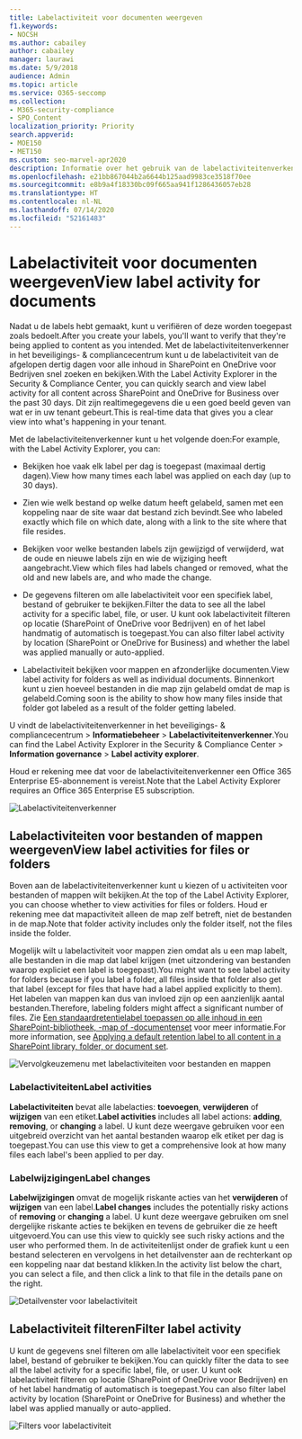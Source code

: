 ```yaml
---
title: Labelactiviteit voor documenten weergeven
f1.keywords:
- NOCSH
ms.author: cabailey
author: cabailey
manager: laurawi
ms.date: 5/9/2018
audience: Admin
ms.topic: article
ms.service: O365-seccomp
ms.collection:
- M365-security-compliance
- SPO_Content
localization_priority: Priority
search.appverid:
- MOE150
- MET150
ms.custom: seo-marvel-apr2020
description: Informatie over het gebruik van de labelactiviteitenverkenner in het Microsoft 365-beveiligings- en compliancecentrum om labelactiviteit te zoeken en weer te geven.
ms.openlocfilehash: e21bb867044b2a6644b125aad9983ce3518f70ee
ms.sourcegitcommit: e8b9a4f18330bc09f665aa941f1286436057eb28
ms.translationtype: HT
ms.contentlocale: nl-NL
ms.lasthandoff: 07/14/2020
ms.locfileid: "52161483"
---
```

# <a name="view-label-activity-for-documents"></a><span data-ttu-id="9f55e-103">Labelactiviteit voor documenten weergeven</span><span class="sxs-lookup"><span data-stu-id="9f55e-103">View label activity for documents</span></span>

<span data-ttu-id="9f55e-104">Nadat u de labels hebt gemaakt, kunt u verifiëren of deze worden toegepast zoals bedoelt.</span><span class="sxs-lookup"><span data-stu-id="9f55e-104">After you create your labels, you'll want to verify that they're being applied to content as you intended.</span></span> <span data-ttu-id="9f55e-105">Met de labelactiviteitenverkenner in het beveiligings- &amp; compliancecentrum kunt u de labelactiviteit van de afgelopen dertig dagen voor alle inhoud in SharePoint en OneDrive voor Bedrijven snel zoeken en bekijken.</span><span class="sxs-lookup"><span data-stu-id="9f55e-105">With the Label Activity Explorer in the Security &amp; Compliance Center, you can quickly search and view label activity for all content across SharePoint and OneDrive for Business over the past 30 days.</span></span> <span data-ttu-id="9f55e-106">Dit zijn realtimegegevens die u een goed beeld geven van wat er in uw tenant gebeurt.</span><span class="sxs-lookup"><span data-stu-id="9f55e-106">This is real-time data that gives you a clear view into what's happening in your tenant.</span></span>
  
<span data-ttu-id="9f55e-107">Met de labelactiviteitenverkenner kunt u het volgende doen:</span><span class="sxs-lookup"><span data-stu-id="9f55e-107">For example, with the Label Activity Explorer, you can:</span></span>
  
- <span data-ttu-id="9f55e-108">Bekijken hoe vaak elk label per dag is toegepast (maximaal dertig dagen).</span><span class="sxs-lookup"><span data-stu-id="9f55e-108">View how many times each label was applied on each day (up to 30 days).</span></span>
    
- <span data-ttu-id="9f55e-109">Zien wie welk bestand op welke datum heeft gelabeld, samen met een koppeling naar de site waar dat bestand zich bevindt.</span><span class="sxs-lookup"><span data-stu-id="9f55e-109">See who labeled exactly which file on which date, along with a link to the site where that file resides.</span></span>
    
- <span data-ttu-id="9f55e-110">Bekijken voor welke bestanden labels zijn gewijzigd of verwijderd, wat de oude en nieuwe labels zijn en wie de wijziging heeft aangebracht.</span><span class="sxs-lookup"><span data-stu-id="9f55e-110">View which files had labels changed or removed, what the old and new labels are, and who made the change.</span></span>
    
- <span data-ttu-id="9f55e-111">De gegevens filteren om alle labelactiviteit voor een specifiek label, bestand of gebruiker te bekijken.</span><span class="sxs-lookup"><span data-stu-id="9f55e-111">Filter the data to see all the label activity for a specific label, file, or user.</span></span> <span data-ttu-id="9f55e-112">U kunt ook labelactiviteit filteren op locatie (SharePoint of OneDrive voor Bedrijven) en of het label handmatig of automatisch is toegepast.</span><span class="sxs-lookup"><span data-stu-id="9f55e-112">You can also filter label activity by location (SharePoint or OneDrive for Business) and whether the label was applied manually or auto-applied.</span></span>
    
- <span data-ttu-id="9f55e-113">Labelactiviteit bekijken voor mappen en afzonderlijke documenten.</span><span class="sxs-lookup"><span data-stu-id="9f55e-113">View label activity for folders as well as individual documents.</span></span> <span data-ttu-id="9f55e-114">Binnenkort kunt u zien hoeveel bestanden in die map zijn gelabeld omdat de map is gelabeld.</span><span class="sxs-lookup"><span data-stu-id="9f55e-114">Coming soon is the ability to show how many files inside that folder got labeled as a result of the folder getting labeled.</span></span>
    
<span data-ttu-id="9f55e-115">U vindt de labelactiviteitenverkenner in het beveiligings- &amp; compliancecentrum > **Informatiebeheer** > **Labelactiviteitenverkenner**.</span><span class="sxs-lookup"><span data-stu-id="9f55e-115">You can find the Label Activity Explorer in the Security &amp; Compliance Center > **Information governance** > **Label activity explorer**.</span></span>
  
<span data-ttu-id="9f55e-116">Houd er rekening mee dat voor de labelactiviteitenverkenner een Office 365 Enterprise E5-abonnement is vereist.</span><span class="sxs-lookup"><span data-stu-id="9f55e-116">Note that the Label Activity Explorer requires an Office 365 Enterprise E5 subscription.</span></span>
  
![Labelactiviteitenverkenner](../media/671ca0cd-1457-40b4-9917-b663360afd95.png)
  
## <a name="view-label-activities-for-files-or-folders"></a><span data-ttu-id="9f55e-118">Labelactiviteiten voor bestanden of mappen weergeven</span><span class="sxs-lookup"><span data-stu-id="9f55e-118">View label activities for files or folders</span></span>

<span data-ttu-id="9f55e-119">Boven aan de labelactiviteitenverkenner kunt u kiezen of u activiteiten voor bestanden of mappen wilt bekijken.</span><span class="sxs-lookup"><span data-stu-id="9f55e-119">At the top of the Label Activity Explorer, you can choose whether to view activities for files or folders.</span></span> <span data-ttu-id="9f55e-120">Houd er rekening mee dat mapactiviteit alleen de map zelf betreft, niet de bestanden in de map.</span><span class="sxs-lookup"><span data-stu-id="9f55e-120">Note that folder activity includes only the folder itself, not the files inside the folder.</span></span>
  
<span data-ttu-id="9f55e-121">Mogelijk wilt u labelactiviteit voor mappen zien omdat als u een map labelt, alle bestanden in die map dat label krijgen (met uitzondering van bestanden waarop expliciet een label is toegepast).</span><span class="sxs-lookup"><span data-stu-id="9f55e-121">You might want to see label activity for folders because if you label a folder, all files inside that folder also get that label (except for files that have had a label applied explicitly to them).</span></span> <span data-ttu-id="9f55e-122">Het labelen van mappen kan dus van invloed zijn op een aanzienlijk aantal bestanden.</span><span class="sxs-lookup"><span data-stu-id="9f55e-122">Therefore, labeling folders might affect a significant number of files.</span></span> <span data-ttu-id="9f55e-123">Zie [Een standaardretentielabel toepassen op alle inhoud in een SharePoint-bibliotheek, -map of -documentenset](create-apply-retention-labels.md#applying-a-default-retention-label-to-all-content-in-a-sharepoint-library-folder-or-document-set) voor meer informatie.</span><span class="sxs-lookup"><span data-stu-id="9f55e-123">For more information, see [Applying a default retention label to all content in a SharePoint library, folder, or document set](create-apply-retention-labels.md#applying-a-default-retention-label-to-all-content-in-a-sharepoint-library-folder-or-document-set).</span></span>
  
![Vervolgkeuzemenu met labelactiviteiten voor bestanden en mappen](../media/11030584-f52d-49eb-86f3-7ead16a3b704.png)
  
### <a name="label-activities"></a><span data-ttu-id="9f55e-125">Labelactiviteiten</span><span class="sxs-lookup"><span data-stu-id="9f55e-125">Label activities</span></span>

 <span data-ttu-id="9f55e-126">**Labelactiviteiten** bevat alle labelacties: **toevoegen**, **verwijderen** of **wijzigen** van een etiket.</span><span class="sxs-lookup"><span data-stu-id="9f55e-126">**Label activities** includes all label actions: **adding**, **removing**, or **changing** a label.</span></span> <span data-ttu-id="9f55e-127">U kunt deze weergave gebruiken voor een uitgebreid overzicht van het aantal bestanden waarop elk etiket per dag is toegepast.</span><span class="sxs-lookup"><span data-stu-id="9f55e-127">You can use this view to get a comprehensive look at how many files each label's been applied to per day.</span></span> 
  
### <a name="label-changes"></a><span data-ttu-id="9f55e-128">Labelwijzigingen</span><span class="sxs-lookup"><span data-stu-id="9f55e-128">Label changes</span></span>

 <span data-ttu-id="9f55e-129">**Labelwijzigingen** omvat de mogelijk riskante acties van het **verwijderen** of **wijzigen** van een label.</span><span class="sxs-lookup"><span data-stu-id="9f55e-129">**Label changes** includes the potentially risky actions of **removing** or **changing** a label.</span></span> <span data-ttu-id="9f55e-130">U kunt deze weergave gebruiken om snel dergelijke riskante acties te bekijken en tevens de gebruiker die ze heeft uitgevoerd.</span><span class="sxs-lookup"><span data-stu-id="9f55e-130">You can use this view to quickly see such risky actions and the user who performed them.</span></span> <span data-ttu-id="9f55e-131">In de activiteitenlijst onder de grafiek kunt u een bestand selecteren en vervolgens in het detailvenster aan de rechterkant op een koppeling naar dat bestand klikken.</span><span class="sxs-lookup"><span data-stu-id="9f55e-131">In the activity list below the chart, you can select a file, and then click a link to that file in the details pane on the right.</span></span> 
  
![Detailvenster voor labelactiviteit](../media/eb580fd4-b5be-4fda-9ba5-c1256777310d.png)
  
## <a name="filter-label-activity"></a><span data-ttu-id="9f55e-133">Labelactiviteit filteren</span><span class="sxs-lookup"><span data-stu-id="9f55e-133">Filter label activity</span></span>

<span data-ttu-id="9f55e-134">U kunt de gegevens snel filteren om alle labelactiviteit voor een specifiek label, bestand of gebruiker te bekijken.</span><span class="sxs-lookup"><span data-stu-id="9f55e-134">You can quickly filter the data to see all the label activity for a specific label, file, or user.</span></span> <span data-ttu-id="9f55e-135">U kunt ook labelactiviteit filteren op locatie (SharePoint of OneDrive voor Bedrijven) en of het label handmatig of automatisch is toegepast.</span><span class="sxs-lookup"><span data-stu-id="9f55e-135">You can also filter label activity by location (SharePoint or OneDrive for Business) and whether the label was applied manually or auto-applied.</span></span>
  
![Filters voor labelactiviteit](../media/9de92985-120f-48b4-96a7-ef7ec8a71ff0.png)
  

